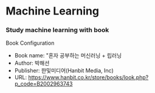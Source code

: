 # Machine Learning 
### Study machine learning with book  

Book Configuration
- Book name: "혼자 공부하는 머신러닝 + 립러닝
- Author: 박해선 
- Publisher: 한및미디어(Hanbit Media, Inc)
- URL: <https://www.hanbit.co.kr/store/books/look.php?p_code=B2002963743>
